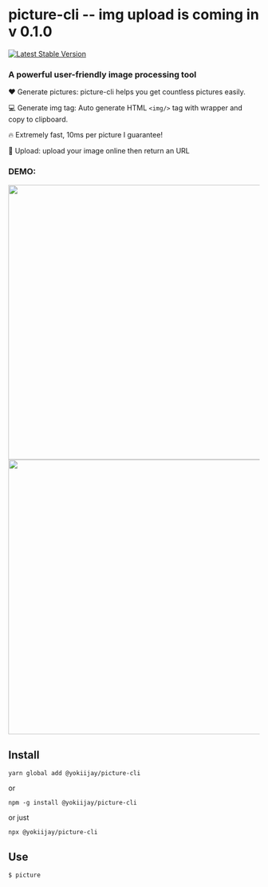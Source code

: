 # picture-cli -- img upload is coming in v 0.1.0

[![Latest Stable Version](https://img.shields.io/npm/v/picture-cli.svg)](https://www.npmjs.com/package/picture-cli)


### A powerful user-friendly image processing tool

 ❤️  Generate pictures: picture-cli helps you get countless pictures easily.

 💻 Generate img tag: Auto generate HTML `<img/>` tag with wrapper and copy to clipboard.

 🔥 Extremely fast, 10ms per picture I guarantee!
 
 👏 Upload: upload your image online then return an URL

 

### DEMO:

<img src="https://i.loli.net/2020/05/26/KGTnWzs3PmLk29M.gif" width="550" align="center" />

<img src="https://i.loli.net/2020/06/01/4Wk1s762V8YASiv.gif" width="550" align="center" />


## Install
`yarn global add @yokiijay/picture-cli`

or

`npm -g install @yokiijay/picture-cli`

or just

`npx @yokiijay/picture-cli`

## Use
`$ picture`